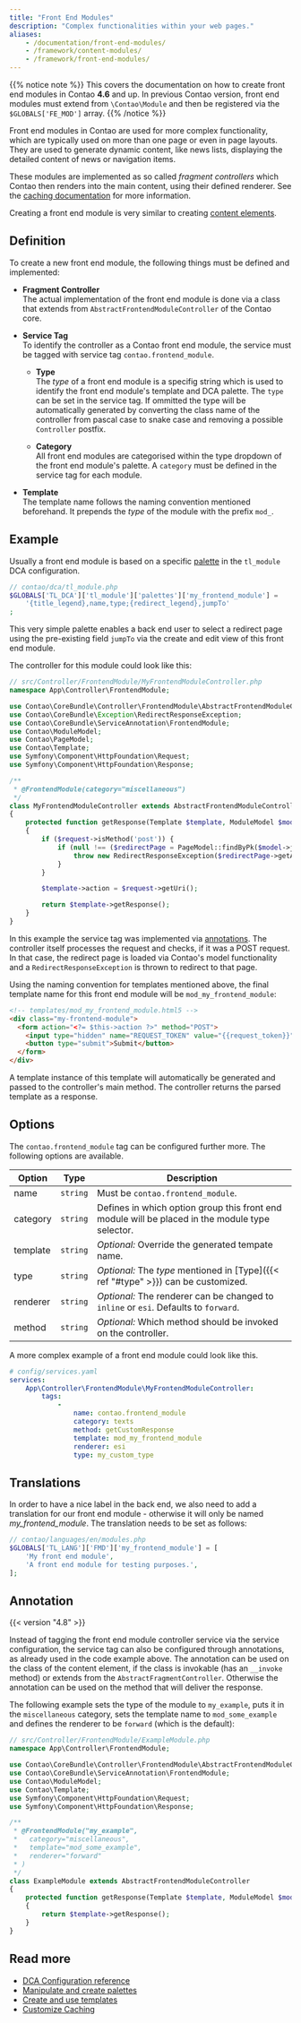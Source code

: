 ```yaml
---
title: "Front End Modules"
description: "Complex functionalities within your web pages."
aliases:
    - /documentation/front-end-modules/
    - /framework/content-modules/
    - /framework/front-end-modules/
---
```


{{% notice note %}}
This covers the documentation on how to create front end modules in Contao **4.6**
and up. In previous Contao version, front end modules must extend from `\Contao\Module`
and then be registered via the `$GLOBALS['FE_MOD']` array.
{{% /notice %}}

Front end modules in Contao are used for more complex functionality, which are typically
used on more than one page or even in page layouts. They are used to generate dynamic 
content, like news lists, displaying the detailed content of news or navigation items.

These modules are implemented as so called _fragment controllers_ which Contao then
renders into the main content, using their defined renderer. See the [caching documentation][fragments]
for more information.

Creating a front end module is very similar to creating [content elements][1].


## Definition

To create a new front end module, the following things must be defined and implemented:

* __Fragment Controller__ <br>
  The actual implementation of the front end module is done via a class that extends
  from `AbstractFrontendModuleController` of the Contao core.

* __Service Tag__ <br>
  To identify the controller as a Contao front end module, the service must be tagged
  with service tag `contao.frontend_module`.

  * __Type__ <a id="type"></a><br>
    The *type* of a front end module is a specifig string which is used to identify
    the front end module's template and DCA palette. The `type` can be set in the 
    service tag. If ommitted the type will be automatically generated by converting the 
    class name of the controller from pascal case to snake case and removing a possible 
    `Controller` postfix.
  
  * __Category__ <br>
    All front end modules are categorised within the type dropdown of the front 
    end module's palette. A `category` must be defined in the service tag for each 
    module.

* __Template__ <br>
  The template name follows the naming convention mentioned beforehand. It prepends
  the *type* of the module with the prefix `mod_`.


## Example

Usually a front end module is based on a specific [palette][2] in the `tl_module`
DCA configuration.

```php
// contao/dca/tl_module.php
$GLOBALS['TL_DCA']['tl_module']['palettes']['my_frontend_module'] = 
    '{title_legend},name,type;{redirect_legend},jumpTo'
;
```

This very simple palette enables a back end user to select a redirect page using
the pre-existing field `jumpTo` via the create and edit view of this front end module.

The controller for this module could look like this:

```php
// src/Controller/FrontendModule/MyFrontendModuleController.php
namespace App\Controller\FrontendModule;

use Contao\CoreBundle\Controller\FrontendModule\AbstractFrontendModuleController;
use Contao\CoreBundle\Exception\RedirectResponseException;
use Contao\CoreBundle\ServiceAnnotation\FrontendModule;
use Contao\ModuleModel;
use Contao\PageModel;
use Contao\Template;
use Symfony\Component\HttpFoundation\Request;
use Symfony\Component\HttpFoundation\Response;

/**
 * @FrontendModule(category="miscellaneous")
 */
class MyFrontendModuleController extends AbstractFrontendModuleController
{
    protected function getResponse(Template $template, ModuleModel $model, Request $request): ?Response
    {
        if ($request->isMethod('post')) {
            if (null !== ($redirectPage = PageModel::findByPk($model->jumpTo))) {
                throw new RedirectResponseException($redirectPage->getAbsoluteUrl());
            }
        }

        $template->action = $request->getUri();

        return $template->getResponse();
    }
}
```

In this example the service tag was implemented via [annotations](#annotation). The controller itself
processes the request and checks, if it was a POST request. In that case, the
redirect page is loaded via Contao's model functionality and a `RedirectResponseException`
is thrown to redirect to that page.

Using the naming convention for templates mentioned above, the final template name
for this front end module will be `mod_my_frontend_module`:

```html
<!-- templates/mod_my_frontend_module.html5 -->
<div class="my-frontend-module">   
  <form action="<?= $this->action ?>" method="POST"> 
    <input type="hidden" name="REQUEST_TOKEN" value="{{request_token}}">
    <button type="submit">Submit</button>
  </form>
</div>
```

A template instance of this template will automatically be generated and passed 
to the controller's main method. The controller returns the parsed template
as a response.


## Options

The `contao.frontend_module` tag can be configured further more. The following
options are available.

| Option   | Type     | Description                                                                                         |
| -------- | -------- | ----------------------------------------------------------------------------------------------------|
| name     | `string` | Must be `contao.frontend_module`.                                                                   |
| category | `string` | Defines in which option group this front end module will be placed in the module type selector.     |
| template | `string` | _Optional:_ Override the generated tempate name.                                                    |
| type     | `string` | _Optional:_ The *type* mentioned in [Type]({{< ref "#type" >}}) can be customized.                  |
| renderer | `string` | _Optional:_ The renderer can be changed to `inline` or `esi`. Defaults to `forward`.                |
| method   | `string` | _Optional:_  Which method should be invoked on the controller.                                      |

A more complex example of a front end module could look like this.

```yaml
# config/services.yaml
services:
    App\Controller\FrontendModule\MyFrontendModuleController:
        tags:
            -
                name: contao.frontend_module
                category: texts
                method: getCustomResponse
                template: mod_my_frontend_module
                renderer: esi
                type: my_custom_type
```


## Translations

In order to have a nice label in the back end, we also need to add a translation
for our front end module - otherwise it will only be named *my_frontend_module*.
The translation needs to be set as follows:

```php
// contao/languages/en/modules.php
$GLOBALS['TL_LANG']['FMD']['my_frontend_module'] = [
    'My front end module', 
    'A front end module for testing purposes.',
];
```


## Annotation

{{< version "4.8" >}}

Instead of tagging the front end module controller service via the service configuration,
the service tag can also be configured through annotations, as already used in the 
code example above. The annotation can be used on the class of the content element,
if the class is invokable (has an `__invoke` method) or extends from the `AbstractFragmentController`.
Otherwise the annotation can be used on the method that will deliver the response.

The following example sets the type of the module to `my_example`, puts it in the
`miscellaneous` category, sets the template name to `mod_some_example` and defines
the renderer to be `forward` (which is the default):

```php
// src/Controller/FrontendModule/ExampleModule.php
namespace App\Controller\FrontendModule;

use Contao\CoreBundle\Controller\FrontendModule\AbstractFrontendModuleController;
use Contao\CoreBundle\ServiceAnnotation\FrontendModule;
use Contao\ModuleModel;
use Contao\Template;
use Symfony\Component\HttpFoundation\Request;
use Symfony\Component\HttpFoundation\Response;

/**
 * @FrontendModule("my_example",
 *   category="miscellaneous", 
 *   template="mod_some_example",
 *   renderer="forward"
 * )
 */
class ExampleModule extends AbstractFrontendModuleController
{
    protected function getResponse(Template $template, ModuleModel $model, Request $request): ?Response
    {
        return $template->getResponse();
    }
}
```


## Read more

* [DCA Configuration reference][2]
* [Manipulate and create palettes][3]
* [Create and use templates][4]
* [Customize Caching][5]


[1]: /framework/content-elements/
[2]: /reference/dca/reference/
[3]: /reference/dca/palettes/
[4]: /templates/
[5]: /caching/
[fragments]: /framework/caching/#fragments-and-edge-side-includes
